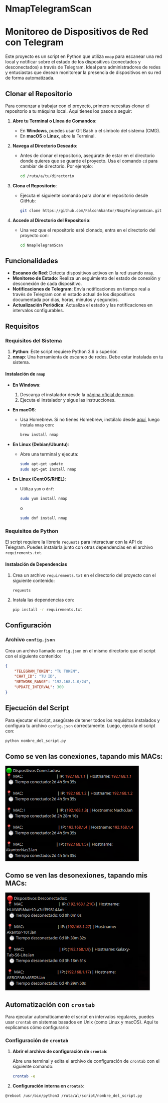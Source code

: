 # NmapTelegramScan
# Monitoreo de Dispositivos de Red con Telegram

Este proyecto es un script en Python que utiliza `nmap` para escanear una red local y notificar sobre el estado de los dispositivos (conectados y desconectados) a través de Telegram. Ideal para administradores de redes y entusiastas que desean monitorear la presencia de dispositivos en su red de forma automatizada.

## Clonar el Repositorio

Para comenzar a trabajar con el proyecto, primero necesitas clonar el repositorio a tu máquina local. Aquí tienes los pasos a seguir:

1. **Abre tu Terminal o Línea de Comandos**:
   - En **Windows**, puedes usar Git Bash o el símbolo del sistema (CMD).
   - En **macOS** o **Linux**, abre la Terminal.

2. **Navega al Directorio Deseado**:
   - Antes de clonar el repositorio, asegúrate de estar en el directorio donde quieres que se guarde el proyecto. Usa el comando `cd` para cambiar de directorio. Por ejemplo:

     ```sh
     cd /ruta/a/tu/directorio
     ```

3. **Clona el Repositorio**:
   - Ejecuta el siguiente comando para clonar el repositorio desde GitHub:

     ```sh
     git clone https://github.com/FalconAkantor/NmapTelegramScan.git
     ```

4. **Accede al Directorio del Repositorio**:
   - Una vez que el repositorio esté clonado, entra en el directorio del proyecto con:

     ```sh
     cd NmapTelegramScan
     ```

## Funcionalidades

- **Escaneo de Red**: Detecta dispositivos activos en la red usando `nmap`.
- **Monitoreo de Estado**: Realiza un seguimiento del estado de conexión y desconexión de cada dispositivo.
- **Notificaciones de Telegram**: Envía notificaciones en tiempo real a través de Telegram con el estado actual de los dispositivos documentada por dias, horas, minutos y segundos.
- **Actualización Periódica**: Actualiza el estado y las notificaciones en intervalos configurables.

## Requisitos

### Requisitos del Sistema

1. **Python**: Este script requiere Python 3.6 o superior.
2. **nmap**: Una herramienta de escaneo de redes. Debe estar instalada en tu sistema.

#### Instalación de `nmap`

- **En Windows**:
  1. Descarga el instalador desde la [página oficial de nmap](https://nmap.org/download.html).
  2. Ejecuta el instalador y sigue las instrucciones.

- **En macOS**:
  - Usa Homebrew. Si no tienes Homebrew, instálalo desde [aquí](https://brew.sh/), luego instala `nmap` con:

    ```sh
    brew install nmap
    ```

- **En Linux (Debian/Ubuntu)**:
  - Abre una terminal y ejecuta:

    ```sh
    sudo apt-get update
    sudo apt-get install nmap
    ```

- **En Linux (CentOS/RHEL)**:
  - Utiliza `yum` o `dnf`:

    ```sh
    sudo yum install nmap
    ```

    o

    ```sh
    sudo dnf install nmap
    ```

### Requisitos de Python

El script requiere la librería `requests` para interactuar con la API de Telegram. Puedes instalarla junto con otras dependencias en el archivo `requirements.txt`.

#### Instalación de Dependencias

1. Crea un archivo `requirements.txt` en el directorio del proyecto con el siguiente contenido:

    ```plaintext
    requests
    ```

2. Instala las dependencias con:

    ```sh
    pip install -r requirements.txt
    ```

## Configuración

### Archivo `config.json`

Crea un archivo llamado `config.json` en el mismo directorio que el script con el siguiente contenido:

```json
{
    "TELEGRAM_TOKEN": "TU TOKEN",
    "CHAT_ID": "TU ID",
    "NETWORK_RANGE": "192.168.1.0/24",
    "UPDATE_INTERVAL": 300
}
```

## Ejecución del Script

Para ejecutar el script, asegúrate de tener todos los requisitos instalados y configura tu archivo `config.json` correctamente. Luego, ejecuta el script con:

```sh
python nombre_del_script.py
```
## Como se ven las conexiones, tapando mis MACs:

![Ejemplo de Notificación en Telegram](imagenes/conectado.png)

## Como se ven las desonexiones, tapando mis MACs:

![Ejemplo de Notificación en Telegram](imagenes/desconectado.png)

## Automatización con `crontab`

Para ejecutar automáticamente el script en intervalos regulares, puedes usar `crontab` en sistemas basados en Unix (como Linux y macOS). Aquí te explicamos cómo configurarlo:

### Configuración de `crontab`

1. **Abrir el archivo de configuración de `crontab`**:
   
   Abre una terminal y edita el archivo de configuración de `crontab` con el siguiente comando:

   ```sh
   crontab -e
   ```
   
2. **Configuración interna en `crontab`**:

```
@reboot /usr/bin/python3 /ruta/al/script/nombre_del_script.py
```


